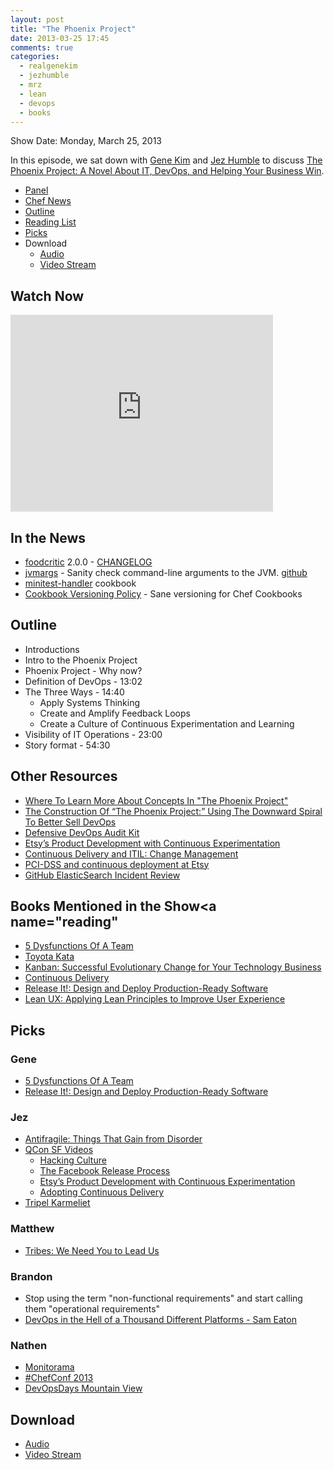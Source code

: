 ```yaml
---
layout: post
title: "The Phoenix Project"
date: 2013-03-25 17:45
comments: true
categories: 
  - realgenekim
  - jezhumble
  - mrz
  - lean
  - devops
  - books
---
```

Show Date:  Monday, March 25, 2013

In this episode, we sat down with [Gene Kim](https://twitter.com/realgenekim) and [Jez Humble](http://twitter.com/jezhumble) to discuss [The Phoenix Project:  A Novel About IT, DevOps, and Helping Your Business Win](http://itrevolution.com/books/phoenix-project-devops-book/).

* [Panel](http://foodfightshow.org/2013/03/the-phoenix-project.html#panel)
* [Chef News](http://foodfightshow.org/2013/03/the-phoenix-project.html#news)
* [Outline](http://foodfightshow.org/2013/03/the-phoenix-project.html#outline)
* [Reading List](http://foodfightshow.org/2013/03/the-phoenix-project.html#reading)
* [Picks](http://foodfightshow.org/2013/03/the-phoenix-project.html#picks)
* Download
  * [Audio](http://traffic.libsyn.com/foodfight/Food-Fight-Show-47-phoenix-project.mp3)
  * [Video Stream](http://www.youtube.com/watch?v=RPdUbyxJb_4)


Watch Now
--------
<iframe width="420" height="315" src="http://www.youtube.com/embed/RPdUbyxJb_4" frameborder="0" allowfullscreen></iframe>

<!-- more -->

In the News<a name="news"></a>
-----------
* [foodcritic](http://acrmp.github.com/foodcritic/) 2.0.0 - [CHANGELOG](https://github.com/acrmp/foodcritic/blob/master/CHANGELOG.md)
* [jvmargs](http://rubygems.org/gems/jvmargs) - Sanity check command-line arguments to the JVM. [github](https://github.com/bryanwb/jvmargs.git)
* [minitest-handler](http://community.opscode.com/cookbooks/minitest-handler) cookbook
* [Cookbook Versioning Policy](http://chef-community.github.com/cvp/) - Sane versioning for Chef Cookbooks

Outline<a name="outline"></a>
-------

* Introductions
* Intro to the Phoenix Project
* Phoenix Project - Why now?
* Definition of DevOps - 13:02
* The Three Ways - 14:40
  * Apply Systems Thinking
  * Create and Amplify Feedback Loops
  * Create a Culture of Continuous Experimentation and Learning
* Visibility of IT Operations - 23:00
* Story format - 54:30

## Other Resources

* [Where To Learn More About Concepts In "The Phoenix Project"](http://itrevolution.com/learn-more-about-concepts-in-phoenix-project/)
* [The Construction Of “The Phoenix Project:” Using The Downward Spiral To Better Sell DevOps](http://itrevolution.com/construction-phoenix-project-and-selling-devops-downward-spiral/)
* [Defensive DevOps Audit Kit](http://itrevolution.us2.list-manage.com/subscribe?u=75532eeeed97412835737f072&id=3ef5811390)
* [Etsy’s Product Development with Continuous Experimentation](http://www.infoq.com/presentations/Etsy-Deployment)
* [Continuous Delivery and ITIL: Change Management](http://continuousdelivery.com/2010/11/continuous-delivery-and-itil-change-management/)
* [PCI-DSS and continuous deployment at Etsy](http://continuousdelivery.com/2012/07/pci-dss-and-continuous-deployment-at-etsy/)
* [GitHub ElasticSearch Incident Review](http://files.meetup.com/3399832/IaaC%20-%20GitHub%20ES%20Incident%20Review.pdf)

## Books Mentioned in the Show<a name="reading"</a>

* [5 Dysfunctions Of A Team](http://www.amazon.com/The-Five-Dysfunctions-Team-ebook/dp/B006960LQW)
* [Toyota Kata](http://www.amazon.com/Toyota-Kata-Improvement-Adaptiveness-ebook/dp/B002NPC0Q2/)
* [Kanban:  Successful Evolutionary Change for Your Technology Business](http://www.amazon.com/Kanban-Successful-Evolutionary-Technology-Business/dp/0984521402/)
* [Continuous Delivery](http://www.amazon.com/Continuous-Delivery-Deployment-Automation-Addison-Wesley/dp/0321601912/)
* [Release It!: Design and Deploy Production-Ready Software](http://www.amazon.com/Release-Production-Ready-Pragmatic-Programmers-ebook/dp/B00A32NXZO)
* [Lean UX: Applying Lean Principles to Improve User Experience](http://www.amazon.com/Lean-UX-Applying-Principles-Experience/dp/1449311652)

Picks<a name="picks"></a>
-----
### Gene

* [5 Dysfunctions Of A Team](http://www.amazon.com/The-Five-Dysfunctions-Team-ebook/dp/B006960LQW)
* [Release It!: Design and Deploy Production-Ready Software](http://www.amazon.com/Release-Production-Ready-Pragmatic-Programmers-ebook/dp/B00A32NXZO)

### Jez

* [Antifragile: Things That Gain from Disorder](http://www.amazon.com/Antifragile-Things-That-Gain-Disorder/dp/1400067820)
* [QCon SF Videos](http://www.infoq.com/bycategory/contentbycategory.action?idx=4&alias=qcon_sf2012&ct=5)
  * [Hacking Culture](http://www.infoq.com/presentations/Hacking-Culture)
  * [The Facebook Release Process](http://www.infoq.com/presentations/Facebook-Release-Process)
  * [Etsy’s Product Development with Continuous Experimentation](http://www.infoq.com/presentations/Etsy-Deployment)
  * [Adopting Continuous Delivery](http://www.infoq.com/presentations/Adopting-Continuous-Delivery)
* [Tripel Karmeliet](http://beeradvocate.com/beer/profile/202/656)

### Matthew

* [Tribes: We Need You to Lead Us](http://www.amazon.com/Tribes-We-Need-You-Lead/dp/1591842336)

### Brandon

* Stop using the term "non-functional requirements" and start calling them "operational requirements"
* [DevOps in the Hell of a Thousand Different Platforms - Sam Eaton](http://vimeo.com/album/2312414/video/62330508)

### Nathen

* [Monitorama](http://monitorama.com/)
* [#ChefConf 2013](http://chefconf.opscode.com)
* [DevOpsDays Mountain View](http://devopsdays.org/events/2013-mountainview/registration/)

Download
--------

* [Audio](http://traffic.libsyn.com/foodfight/Food-Fight-Show-47-phoenix-project.mp3)
* [Video Stream](http://www.youtube.com/watch?v=RPdUbyxJb_4)
